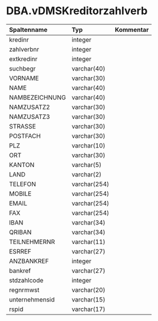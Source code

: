 # DBA.vDMSKreditorzahlverb

|Spaltenname|Typ|Kommentar|
|:----------|:--|:--------|
|kredinr|integer||
|zahlverbnr|integer||
|extkredinr|integer||
|suchbegr|varchar(40)||
|VORNAME|varchar(30)||
|NAME|varchar(40)||
|NAMBEZEICHNUNG|varchar(40)||
|NAMZUSATZ2|varchar(30)||
|NAMZUSATZ3|varchar(30)||
|STRASSE|varchar(30)||
|POSTFACH|varchar(30)||
|PLZ|varchar(10)||
|ORT|varchar(30)||
|KANTON|varchar(5)||
|LAND|varchar(2)||
|TELEFON|varchar(254)||
|MOBILE|varchar(254)||
|EMAIL|varchar(254)||
|FAX|varchar(254)||
|IBAN|varchar(34)||
|QRIBAN|varchar(34)||
|TEILNEHMERNR|varchar(11)||
|ESRREF|varchar(27)||
|ANZBANKREF|integer||
|bankref|varchar(27)||
|stdzahlcode|integer||
|regnrmwst|varchar(20)||
|unternehmensid|varchar(15)||
|rspid|varchar(17)||

